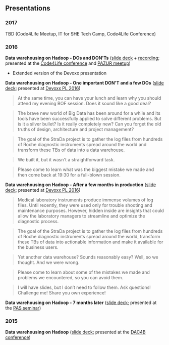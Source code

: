 ## Presentations

### 2017

TBD
(Code4Life Meetup, IT for SHE Tech Camp, Code4Life Conference)

### 2016

**Data warehousing on Hadoop - DOs and DON'Ts** ([slide deck](http://go.roche.com/dwh-pazur) + [recording](https://players.brightcove.net/74068454001/41tMlekKl_default/index.html?videoId=5219169721001); presented at the [Code4Life conference](http://code4life.pl/conference/recordings) and [PAZUR meetup](http://www.meetup.com/Poznan-R-User-Group-PAZUR/events/234115285/))

 - Extended version of the Devoxx presentation

**Data warehousing on Hadoop - One important DON'T and a few DOs** ([slide deck](http://go.roche.com/dwh-quickie); presented at [Devoxx PL 2016](http://cfp.2016.devoxx.pl/2016/speaker/marek_grzenkowicz.html))

> At the same time, you can have your lunch and learn why you should attend my evening BOF session. Does it sound like a good deal?

> The brave new world of Big Data has been around for a while and its tools have been successfully applied to solve different problems. But is it a silver bullet? Is it really completely new? Can you forget the old truths of design, architecture and project management?

> The goal of the StraDa project is to gather the log files from hundreds of Roche diagnostic instruments spread around the world and transform these TBs of data into a data warehouse.

> We built it, but it wasn't a straightforward task.

> Please come to learn what was the biggest mistake we made and then come back at 19:30 for a full-blown session.

**Data warehousing on Hadoop - After a few months in production** ([slide deck](http://go.roche.com/dwh-bof); presented at [Devoxx PL 2016](http://cfp.devoxx.pl/2016/speaker/marek_grzenkowicz))

> Medical laboratory instruments produce immense volumes of log files. Until recently, they were used only for trouble shooting and maintenance purposes. However, hidden inside are insights that could allow the laboratory managers to streamline and optimize the diagnostic process.

> The goal of the StraDa project is to gather the log files from hundreds of Roche diagnostic instruments spread around the world, transform these TBs of data into actionable information and make it available for the business users.

> Yet another data warehouse? Sounds reasonably easy? Well, so we thought. And we were wrong.

> Please come to learn about some of the mistakes we made and problems we encountered, so you can avoid them.

> I will have slides, but I don’t need to follow them. Ask questions! Challenge me! Share you own experience!

**Data warehousing on Hadoop - 7 months later** ([slide deck](http://www.cs.put.poznan.pl/events/2016-04-SeminPAN/MGrzenkowicz.pdf); presented at the [PAS seminar](http://www.cs.put.poznan.pl/events/PAS-seminar-pl.html))

### 2015

**Data warehousing on Hadoop** ([slide deck](http://www.cs.put.poznan.pl/events/Roche-DW-Hadoop.pdf); presented at the [DAC4B conference](http://www.cs.put.poznan.pl/events/DAC4B.html))

